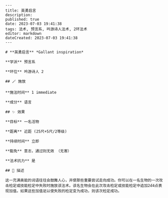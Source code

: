 
    ---
    title: 英勇启言
    description: 
    published: true
    date: 2023-07-03 19:41:38
    tags: 法术, 预言系, 吟游诗人法术, 2环法术
    editor: markdown
    dateCreated: 2023-07-03 19:41:38
    ---

    # **英勇启言** *Gallant inspiration*

    **学派** 预言系 

    **环位** 吟游诗人 2

    ## 🪄 施放

    **施法时间** 1 immediate

    **成分** 语言

    ## ✨ 效果 

    **目标** 一名活物 

    **距离** 近距 (25尺+5尺/2等级)  

    **持续时间** 立即 

    **豁免** 意志，通过则无效 （无害）

    **法术抗力** 是

    ## 📖 描述

    这一充满奥能的词语往往会鼓舞人心，并使那些重要尝试走向成功。你可以在一名生物的一次攻击检定或技能检定中失败时施放该法术。该名生物会在此次攻击检定或技能检定中追加2d4点表现加值。如果这些加值足以使失败的检定变为成功，则该次检定成功。
    